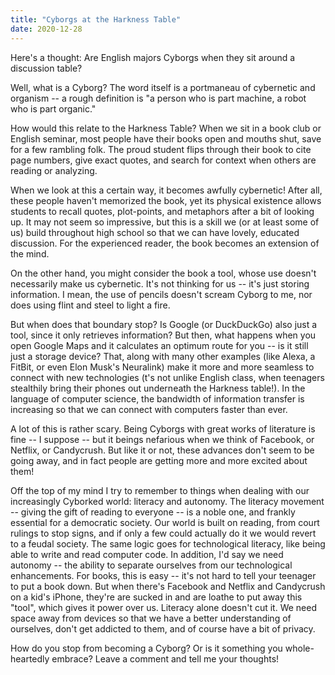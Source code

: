 ```yaml
---
title: "Cyborgs at the Harkness Table"
date: 2020-12-28
---
```


Here's a thought: Are English majors Cyborgs when they sit around a discussion table?

Well, what is a Cyborg? The word itself is a portmaneau of cybernetic and organism -- a rough definition is "a person who is part machine, a robot who is part organic."

How would this relate to the Harkness Table? When we sit in a book club or English seminar, most people have their books open and mouths shut, save for a few rambling folk. The proud student flips through their book to cite page numbers, give exact quotes, and search for context when others are reading or analyzing.

When we look at this a certain way, it becomes awfully cybernetic! After all, these people haven't memorized the book, yet its physical existence allows students to recall quotes, plot-points, and metaphors after a bit of looking up. It may not seem so impressive, but this is a skill we (or at least some of us) build throughout high school so that we can have lovely, educated discussion. For the experienced reader, the book becomes an extension of the mind.

On the other hand, you might consider the book a tool, whose use doesn't necessarily make us cybernetic. It's not thinking for us -- it's just storing information. I mean, the use of pencils doesn't scream Cyborg to me, nor does using flint and steel to light a fire.


But when does that boundary stop? Is Google (or DuckDuckGo) also just a tool, since it only retrieves information? But then, what happens when you open Google Maps and it calculates an optimum route for you -- is it still just a storage device? That, along with many other examples (like Alexa, a FitBit, or even Elon Musk's Neuralink) make it more and more seamless to connect with new technologies (t's not unlike English class, when teenagers stealthily bring their phones out underneath the Harkness table!). In the language of computer science, the bandwidth of information transfer is increasing so that we can connect with computers faster than ever.

A lot of this is rather scary. Being Cyborgs with great works of literature is fine -- I suppose -- but it beings nefarious when we think of Facebook, or Netflix, or Candycrush. But like it or not, these advances don't seem to be going away, and in fact people are getting more and more excited about them!


Off the top of my mind I try to remember to things when dealing with our increasingly Cyborked world: literacy and autonomy. The literacy movement -- giving the gift of 
reading to everyone -- is a noble one, and frankly essential for a 
democratic society. Our world is built on reading, from court 
rulings to stop signs, and if only a few could actually do it we would 
revert to a feudal society. The same logic goes for technological 
literacy, like being able to write 
and read computer code. In addition, I'd say we need autonomy -- the 
ability to separate ourselves from our technological enhancements. For 
books, this is easy -- it's not hard to tell your teenager to put a book
 down. But when there's Facebook and Netflix and Candycrush on a kid's 
iPhone, they're are sucked in and are loathe to put away this "tool", 
which gives it power over us. Literacy alone doesn't cut it. We need 
space away from devices so that we have a better understanding of 
ourselves, don't get addicted to them, and of course have a bit of 
privacy.

How do you stop from becoming a Cyborg? Or is it something you whole-heartedly embrace? Leave a comment and tell me your thoughts!
